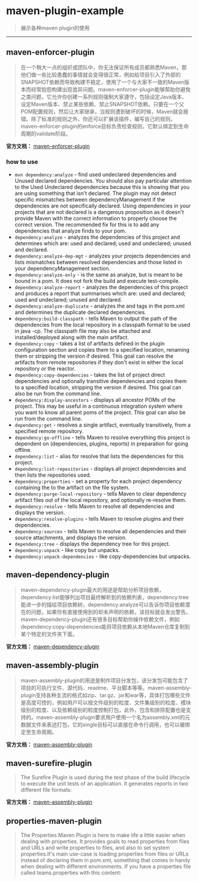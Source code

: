 # maven-plugin-example
> 展示各种maven plugin的使用

---

## maven-enforcer-plugin
> 在一个稍大一点的组织或团队中，你无法保证所有成员都熟悉Maven，那他们做一些比较愚蠢的事情就会变得很正常，例如给项目引入了外部的SNAPSHOT依赖而导致构建不稳定，使用了一个与大家不一致的Maven版本而经常抱怨构建出现诡异问题。maven-enforcer-plugin能够帮助你避免之类问题，它允许你创建一系列规则强制大家遵守，包括设定Java版本、设定Maven版本、禁止某些依赖、禁止SNAPSHOT依赖。只要在一个父POM配置规则，然后让大家继承，当规则遭到破坏的时候，Maven就会报错。除了标准的规则之外，你还可以扩展该插件，编写自己的规则。maven-enforcer-plugin的enforce目标负责检查规则，它默认绑定到生命周期的validate阶段。

**官方文档：** [maven-enforcer-plugin](http://maven.apache.org/plugins/maven-enforcer-plugin/)

### how to use

- `mvn dependency:analyze` - find used  undeclared dependencies and Unused declared dependencies. You should also pay particular attention to the Used Undeclared dependencies because this is showing that you are using something that isn't declared. The plugin may not detect specific mismatches between dependencyManagement if the dependencies are not specifically declared. Using dependencies in your projects that are not declared is a dangerous proposition as it doesn't provide Maven with the correct information to properly choose the correct version. The recommended fix for this is to add any dependencies that analyze finds to your pom.
- `dependency:analyze` - analyzes the dependencies of this project and determines which are: used and declared; used and undeclared; unused and declared.
- `dependency:analyze-dep-mgt` - analyzes your projects dependencies and lists mismatches between resolved dependencies and those listed in your dependencyManagement section.
- `dependency:analyze-only` - is the same as analyze, but is meant to be bound in a pom. It does not fork the build and execute test-compile.
- `dependency:analyze-report` - analyzes the dependencies of this project and produces a report that summarises which are: used and declared; used and undeclared; unused and declared.
- `dependency:analyze-duplicate` - analyzes the <dependencies/> and <dependencyManagement/> tags in the pom.xml and determines the duplicate declared dependencies.
- `dependency:build-classpath` - tells Maven to output the path of the dependencies from the local repository in a classpath format to be used in java -cp. The classpath file may also be attached and installed/deployed along with the main artifact.
- `dependency:copy` - takes a list of artifacts defined in the plugin configuration section and copies them to a specified location, renaming them or stripping the version if desired. This goal can resolve the artifacts from remote repositories if they don't exist in either the local repository or the reactor.
- `dependency:copy-dependencies` - takes the list of project direct dependencies and optionally transitive dependencies and copies them to a specified location, stripping the version if desired. This goal can also be run from the command line.
- `dependency:display-ancestors` - displays all ancestor POMs of the project. This may be useful in a continuous integration system where you want to know all parent poms of the project. This goal can also be run from the command line.
- `dependency:get` - resolves a single artifact, eventually transitively, from a specified remote repository.
- `dependency:go-offline` - tells Maven to resolve everything this project is dependent on (dependencies, plugins, reports) in preparation for going offline.
- `dependency:list` - alias for resolve that lists the dependencies for this project.
- `dependency:list-repositories` - displays all project dependencies and then lists the repositories used.
- `dependency:properties` - set a property for each project dependency containing the to the artifact on the file system.
- `dependency:purge-local-repository` - tells Maven to clear dependency artifact files out of the local repository, and optionally re-resolve them.
- `dependency:resolve` - tells Maven to resolve all dependencies and displays the version.
- `dependency:resolve-plugins` - tells Maven to resolve plugins and their dependencies.
- `dependency:sources` - tells Maven to resolve all dependencies and their source attachments, and displays the version.
- `dependency:tree` - displays the dependency tree for this project.
- `dependency:unpack` - like copy but unpacks.
- `dependency:unpack-dependencies` - like copy-dependencies but unpacks.

## maven-dependency-plugin
> maven-dependency-plugin最大的用途是帮助分析项目依赖，dependency:list能够列出项目最终解析到的依赖列表，dependency:tree能进一步的描绘项目依赖树，dependency:analyze可以告诉你项目依赖潜在的问题，如果你有直接使用到的却未声明的依赖，该目标就会发出警告。maven-dependency-plugin还有很多目标帮助你操作依赖文件，例如dependency:copy-dependencies能将项目依赖从本地Maven仓库复制到某个特定的文件夹下面。

**官方文档：** [maven-dependency-plugin](http://maven.apache.org/plugins/maven-dependency-plugin/)

## maven-assembly-plugin
> maven-assembly-plugin的用途是制作项目分发包，该分发包可能包含了项目的可执行文件、源代码、readme、平台脚本等等。maven-assembly-plugin支持各种主流的格式如zip、tar.gz、jar和war等，具体打包哪些文件是高度可控的，例如用户可以按文件级别的粒度、文件集级别的粒度、模块级别的粒度、以及依赖级别的粒度控制打包，此外，包含和排除配置也是支持的。maven-assembly-plugin要求用户使用一个名为assembly.xml的元数据文件来表述打包，它的single目标可以直接在命令行调用，也可以被绑定至生命周期。

**官方文档：** [maven-assembly-plugin](http://maven.apache.org/plugins/maven-assembly-plugin/)

## maven-surefire-plugin
> The Surefire Plugin is used during the test phase of the build lifecycle to execute the unit tests of an application. It generates reports in two different file formats:

**官方文档：** [maven-assembly-plugin](http://maven.apache.org/surefire/maven-surefire-plugin/)

## properties-maven-plugin
> The Properties Maven Plugin is here to make life a little easier when dealing with properties. It provides goals to read properties from files and URLs and write properties to files, and also to set system properties.It's main use-case is loading properties from files or URLs instead of declaring them in pom.xml, something that comes in handy when dealing with different environments. If you have a properties file called teams.properties with this content:
